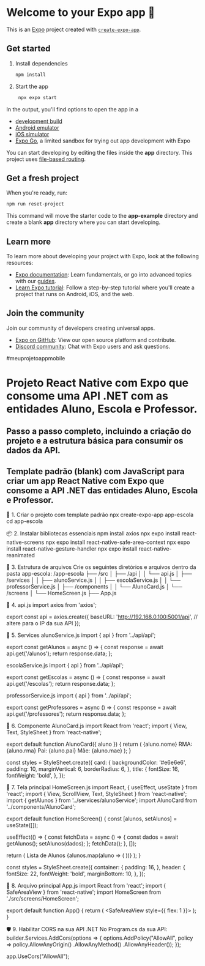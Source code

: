 # Welcome to your Expo app 👋

This is an [Expo](https://expo.dev) project created with [`create-expo-app`](https://www.npmjs.com/package/create-expo-app).

## Get started

1. Install dependencies

   ```bash
   npm install
   ```

2. Start the app

   ```bash
    npx expo start
   ```

In the output, you'll find options to open the app in a

- [development build](https://docs.expo.dev/develop/development-builds/introduction/)
- [Android emulator](https://docs.expo.dev/workflow/android-studio-emulator/)
- [iOS simulator](https://docs.expo.dev/workflow/ios-simulator/)
- [Expo Go](https://expo.dev/go), a limited sandbox for trying out app development with Expo

You can start developing by editing the files inside the **app** directory. This project uses [file-based routing](https://docs.expo.dev/router/introduction).

## Get a fresh project

When you're ready, run:

```bash
npm run reset-project
```

This command will move the starter code to the **app-example** directory and create a blank **app** directory where you can start developing.

## Learn more

To learn more about developing your project with Expo, look at the following resources:

- [Expo documentation](https://docs.expo.dev/): Learn fundamentals, or go into advanced topics with our [guides](https://docs.expo.dev/guides).
- [Learn Expo tutorial](https://docs.expo.dev/tutorial/introduction/): Follow a step-by-step tutorial where you'll create a project that runs on Android, iOS, and the web.

## Join the community

Join our community of developers creating universal apps.

- [Expo on GitHub](https://github.com/expo/expo): View our open source platform and contribute.
- [Discord community](https://chat.expo.dev): Chat with Expo users and ask questions.












#meuprojetoappmobile
# Projeto React Native com Expo que consome uma API .NET com as entidades Aluno, Escola e Professor.
 ## Passo a passo completo, incluindo a criação do projeto e a estrutura básica para consumir os dados da API.


## Template padrão (blank) com JavaScript para criar um app React Native com Expo que consome a API .NET das entidades Aluno, Escola e Professor.

🚀 1. Criar o projeto com template padrão
npx create-expo-app app-escola
cd app-escola


📦 2. Instalar bibliotecas essenciais
npm install axios
npx expo install react-native-screens 
npx expo install react-native-safe-area-context 
npx expo install react-native-gesture-handler 
npx expo install react-native-reanimated



📁 3. Estrutura de arquivos
Crie os seguintes diretórios e arquivos dentro da pasta app-escola:
/app-escola
├── /src
│   ├── /api
│   │   └── api.js
│   ├── /services
│   │   ├── alunoService.js
│   │   ├── escolaService.js
│   │   └── professorService.js
│   ├── /components
│   │   └── AlunoCard.js
│   └── /screens
│       └── HomeScreen.js
├── App.js


🔗 4. api.js
import axios from 'axios';

export const api = axios.create({
  baseURL: 'http://192.168.0.100:5001/api', // altere para o IP da sua API
});


📡 5. Services
alunoService.js
import { api } from '../api/api';

export const getAlunos = async () => {
  const response = await api.get('/alunos');
  return response.data;
};



escolaService.js
import { api } from '../api/api';

export const getEscolas = async () => {
  const response = await api.get('/escolas');
  return response.data;
};



professorService.js
import { api } from '../api/api';

export const getProfessores = async () => {
  const response = await api.get('/professores');
  return response.data;
};



🧩 6. Componente AlunoCard.js
import React from 'react';
import { View, Text, StyleSheet } from 'react-native';

export default function AlunoCard({ aluno }) {
  return (
    <View style={styles.card}>
      <Text style={styles.title}>{aluno.nome}</Text>
      <Text>RMA: {aluno.rma}</Text>
      <Text>Pai: {aluno.pai}</Text>
      <Text>Mãe: {aluno.mae}</Text>
    </View>
  );
}

const styles = StyleSheet.create({
  card: {
    backgroundColor: '#e6e6e6',
    padding: 10,
    marginVertical: 6,
    borderRadius: 6,
  },
  title: {
    fontSize: 16,
    fontWeight: 'bold',
  },
});



📱 7. Tela principal HomeScreen.js
import React, { useEffect, useState } from 'react';
import { View, ScrollView, Text, StyleSheet } from 'react-native';
import { getAlunos } from '../services/alunoService';
import AlunoCard from '../components/AlunoCard';

export default function HomeScreen() {
  const [alunos, setAlunos] = useState([]);

  useEffect(() => {
    const fetchData = async () => {
      const dados = await getAlunos();
      setAlunos(dados);
    };
    fetchData();
  }, []);

  return (
    <ScrollView style={styles.container}>
      <Text style={styles.header}>Lista de Alunos</Text>
      {alunos.map(aluno => (
        <AlunoCard key={aluno.id} aluno={aluno} />
      ))}
    </ScrollView>
  );
}

const styles = StyleSheet.create({
  container: {
    padding: 16,
  },
  header: {
    fontSize: 22,
    fontWeight: 'bold',
    marginBottom: 10,
  },
});


🧠 8. Arquivo principal App.js
import React from 'react';
import { SafeAreaView } from 'react-native';
import HomeScreen from './src/screens/HomeScreen';

export default function App() {
  return (
    <SafeAreaView style={{ flex: 1 }}>
      <HomeScreen />
    </SafeAreaView>
  );
}


🛡️ 9. Habilitar CORS na sua API .NET
No Program.cs da sua API:
builder.Services.AddCors(options =>
{
    options.AddPolicy("AllowAll",
        policy => policy.AllowAnyOrigin()
                        .AllowAnyMethod()
                        .AllowAnyHeader());
});


app.UseCors("AllowAll");